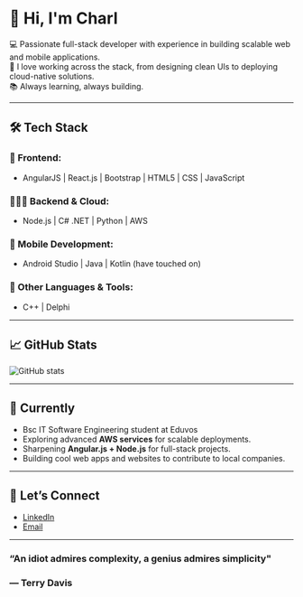 # 👋 Hi, I'm Charl

💻 Passionate full-stack developer with experience in building scalable web and mobile applications.  
🚀 I love working across the stack, from designing clean UIs to deploying cloud-native solutions.  
📚 Always learning, always building.  

---

## 🛠️ Tech Stack

### **🎨 Frontend:**
- AngularJS | React.js | Bootstrap | HTML5 | CSS | JavaScript  

### **👨🏼‍💻 Backend & Cloud:**
- Node.js | C# .NET | Python | AWS  

### **📱 Mobile Development:**
- Android Studio | Java | Kotlin (have touched on)  

### **🧠 Other Languages & Tools:**
- C++ | Delphi  

---

## 📈 GitHub Stats
![GitHub stats](https://github-readme-stats.vercel.app/api?username=charlvdmerwe&show_icons=true&count_private=true&theme=radical)
  
<!--![Top Languages](https://github-readme-stats.vercel.app/api/top-langs/?username=charlvdmerwe&layout=compact&theme=radical) -->

---

## 🌱 Currently
- Bsc IT Software Engineering student at Eduvos
- Exploring advanced **AWS services** for scalable deployments.  
- Sharpening **Angular.js + Node.js** for full-stack projects.  
- Building cool web apps and websites to contribute to local companies.  

---

## 🤝 Let’s Connect
- [LinkedIn](https://www.linkedin.com/in/charl-van-der-merwe-945a86223/) 
- [Email](mailto:charl_vd_merwe@outlook.com)  

---

### “An idiot admires complexity, a genius admires simplicity"
### ― Terry Davis
